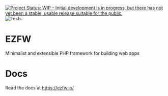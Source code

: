 <a href="https://www.repostatus.org/#wip"><img src="https://www.repostatus.org/badges/latest/wip.svg" alt="Project Status: WIP – Initial development is in progress, but there has not yet been a stable, usable release suitable for the public." /></a>
![Tests](https://github.com/ezfw/ezfw/workflows/Tests/badge.svg)

# EZFW

Minimalist and extensible PHP framework for building web apps

# Docs

Read the docs at https://ezfw.io/
